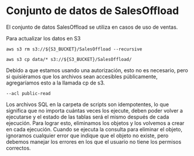 Conjunto de datos de SalesOffload
=================================

El conjunto de datos SalesOffload se utiliza en casos de uso de ventas.

Para actualizar los datos en S3

    aws s3 rm s3://${S3_BUCKET}/SalesOffload --recursive   

    aws s3 cp data/* s3://${S3_BUCKET}/SalesOffload/ 

Debido a que estamos usando una autorización, esto no es necesario, pero si quisiéramos que los archivos sean accesibles públicamente, agregaríamos esto a la llamada cp de s3.

    --acl public-read    

Los archivos SQL en la carpeta de scripts son idempotentes, lo que significa que no importa cuántas veces los ejecute, deben poder volver a ejecutarse y el estado de las tablas será el mismo después de cada ejecución. Para lograr esto, eliminamos los objetos y los volvemos a crear en cada ejecución. Cuando se ejecuta la consulta para eliminar el objeto, ignoramos cualquier error que indique que el objeto no existe, pero debemos manejar los errores en los que el usuario no tiene los permisos correctos.
